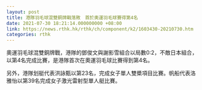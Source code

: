```yaml
---
layout: post
title: 港隊羽毛球混雙銅牌戰落敗　首於奧運羽毛球賽得第4名
date: 2021-07-30 18:21:14.000000000 +08:00
link: https://news.rthk.hk/rthk/ch/component/k2/1603430-20210730.htm
categories: rthk
---
```


奧運羽毛球混雙銅牌戰，港隊的鄧俊文與謝影雪組合以局數0:2，不敵日本組合，以第4名完成比賽，是港隊首次在奧運羽毛球比賽得到第4名。

另外，港隊划艇代表洪詠甄以第23名，完成女子單人雙槳項目比賽。帆船代表洛雅怡以第39名完成女子激光雷射型單人艇比賽。
